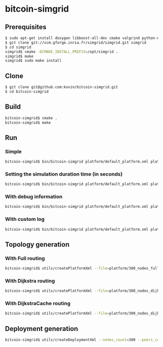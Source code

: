 # bitcoin-simgrid

## Prerequisites
```bash
$ sudo apt-get install doxygen libboost-all-dev cmake valgrind python-networkx git
$ git clone git://scm.gforge.inria.fr/simgrid/simgrid.git simgrid
$ cd simgrid
simgrid$ cmake -DCMAKE_INSTALL_PREFIX=/opt/simgrid .
simgrid$ make
simgrid$ sudo make install
```

## Clone
```bash
$ git clone git@github.com:kovin/bitcoin-simgrid.git
$ cd bitcoin-simgrid
```

## Build
```bash
bitcoin-simgrid$ cmake .
bitcoin-simgrid$ make
```

## Run
### Simple
```bash
bitcoin-simgrid$ bin/bitcoin-simgrid platform/default_platform.xml platform/default_deployment/

```
### Setting the simulation duration time (in seconds)
```bash
bitcoin-simgrid$ bin/bitcoin-simgrid platform/default_platform.xml platform/default_deployment/ --simulation-duration 7200

```
### With debug information
```bash
bitcoin-simgrid$ bin/bitcoin-simgrid platform/default_platform.xml platform/default_deployment/ -debug

```
### With custom log
```bash
bitcoin-simgrid$ bin/bitcoin-simgrid platform/default_platform.xml platform/default_deployment/ --log="bitcoin_simgrid.fmt:%d%10h:%e%m%n bitcoin_simgrid.thres:debug"

```

## Topology generation
### With Full routing
```bash
bitcoin-simgrid$ utils/createPlatformXml --file=platform/300_nodes_full_routing.xml --hosts_count=300 --edges=8 --routing=Full --seed=1
```
### With Dijkstra routing
```bash
bitcoin-simgrid$ utils/createPlatformXml --file=platform/300_nodes_dijkstra_routing.xml --hosts_count=300 --edges=8 --routing=Dijkstra --seed=1
```
### With DijkstraCache routing
```bash
bitcoin-simgrid$ utils/createPlatformXml --file=platform/300_nodes_dijkstracache_routing.xml --hosts_count=300 --edges=8 --routing=DijkstraCache --seed=1
```

## Deployment generation
```bash
bitcoin-simgrid$ utils/createDeploymentXml --nodes_count=300 --peers_count=8 --data_dir=platform/300_nodes_deployment --miners_ratio=10 --txs_per_day=200000 --difficulty=3462542391191
```
